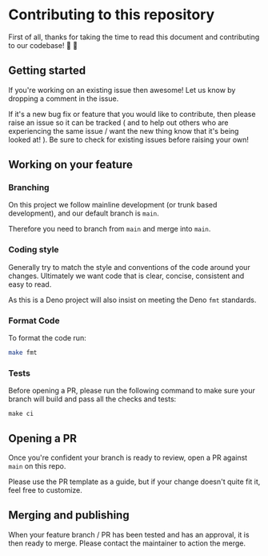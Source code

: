 # Contributing to this repository

First of all, thanks for taking the time to read this document and contributing to our codebase! :tada: :beers:

## Getting started

If you're working on an existing issue then awesome! Let us know by dropping a comment in the issue.

If it's a new bug fix or feature that you would like to contribute, then please raise an issue so it can be tracked ( and to help out others who are experiencing the same issue / want the new thing know that it's being looked at! ). Be sure to check for existing issues before raising your own!

## Working on your feature

### Branching

On this project we follow mainline development (or trunk based development), and our default branch is `main`.

Therefore you need to branch from `main` and merge into `main`.

### Coding style

Generally try to match the style and conventions of the code around your changes. Ultimately we want code that is clear, concise, consistent and easy to read.

As this is a Deno project will also insist on meeting the Deno `fmt` standards.

### Format Code

To format the code run:

```bash
make fmt
```

### Tests

Before opening a PR, please run the following command to make sure your branch will build and pass all the checks and tests:

```console
make ci
```

## Opening a PR

Once you're confident your branch is ready to review, open a PR against `main` on this repo.

Please use the PR template as a guide, but if your change doesn't quite fit it, feel free to customize.

## Merging and publishing

When your feature branch / PR has been tested and has an approval, it is then ready to merge. Please contact the maintainer to action the merge.
